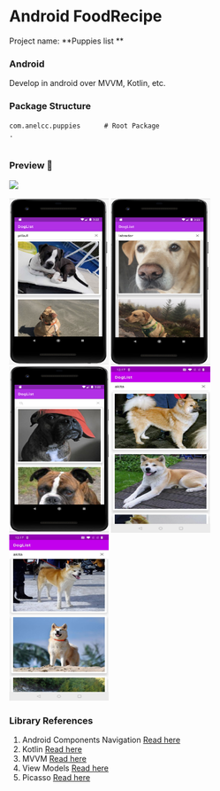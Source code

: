 # Android FoodRecipe
Project name: **Puppies list **

### Android
Develop in android over MVVM, Kotlin, etc.


### Package Structure
```
com.anelcc.puppies      # Root Package
.


```

### Preview 🎉

<a href="https://github.com/AnelCC/FoodRecipe/raw/main/images/recipe.apk"><img src="https://locations.massageenvy.com/images/google-play-badge.png" width="200"/></a>

<img src="https://raw.githubusercontent.com/AnelCC/Dogs/main/images/1.%20Pitbull.png" width="180" height="300"/> <img src="https://raw.githubusercontent.com/AnelCC/Dogs/main/images/2.%20Labrador.png" width="180" height="300"/><img src="https://raw.githubusercontent.com/AnelCC/Dogs/main/images/3.%20Boxer.png" width="180" height="300"/> <img src="https://raw.githubusercontent.com/AnelCC/Dogs/main/images/4.%20Akita.jpg" width="180" height="300"/> <img src="https://raw.githubusercontent.com/AnelCC/Dogs/main/images/5.%20Akita.jpg" width="180" height="300"/>

### Library References

1. Android Components Navigation [Read here](https://developer.android.com/jetpack/docs/guide)
0. Kotlin [Read here](https://developer.android.com/kotlin/ktx)
0. MVVM [Read here](https://blog.mindorks.com/mvc-mvp-mvvm-architecture-in-android)
0. View Models [Read here](https://developer.android.com/topic/libraries/architecture/viewmodel)
0. Picasso [Read here](https://square.github.io/picasso/)